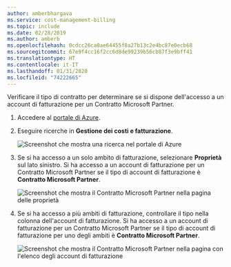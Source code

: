 ```yaml
---
author: amberbhargava
ms.service: cost-management-billing
ms.topic: include
ms.date: 02/28/2019
ms.author: amberb
ms.openlocfilehash: 0cdcc26ca0ae64455f8a27b13c2e4bc87e0ecb68
ms.sourcegitcommit: 67e9f4cc16f2cc6d8de99239b56cb87f3e9bff41
ms.translationtype: HT
ms.contentlocale: it-IT
ms.lasthandoff: 01/31/2020
ms.locfileid: "74222665"
---
```

Verificare il tipo di contratto per determinare se si dispone dell'accesso a un account di fatturazione per un Contratto Microsoft Partner.
 
1. Accedere al [portale di Azure](https://portal.azure.com).
 
2. Eseguire ricerche in **Gestione dei costi e fatturazione**.
 
   ![Screenshot che mostra una ricerca nel portale di Azure](./media/billing-check-mpa/search-cmb.png)
 
3. Se si ha accesso a un solo ambito di fatturazione, selezionare **Proprietà** sul lato sinistro. Si ha accesso a un account di fatturazione per un Contratto Microsoft Partner se il tipo di account di fatturazione è **Contratto Microsoft Partner**.
 
    ![Screenshot che mostra il Contratto Microsoft Partner nella pagina delle proprietà](./media/billing-check-mpa/mpa-property.png)
 
4. Se si ha accesso a più ambiti di fatturazione, controllare il tipo nella colonna dell'account di fatturazione. Si ha accesso a un account di fatturazione per un Contratto Microsoft Partner se il tipo di account di fatturazione per uno degli ambiti è **Contratto Microsoft Partner**.
 
    ![Screenshot che mostra il Contratto Microsoft Partner nella pagina con l'elenco degli account di fatturazione](./media/billing-check-mpa/mpa-in-the-list.png)
 
